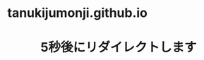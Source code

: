# tanukijumonji.github.io
<h1><center>5秒後にリダイレクトします</center><h1>
<script>
function update(timestamp) {

	if (timestamp > 5000) {
		window.location = 'https://1-notes.com/category/css/css-shape-design/';
	} else {
		// 5000秒以内は繰り返す
		window.requestAnimationFrame(update);
	}

}

window.requestAnimationFrame(update);
</script>
